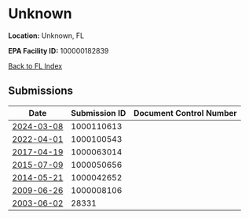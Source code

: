 # Unknown

**Location:** Unknown, FL

**EPA Facility ID:** 100000182839

[Back to FL Index](../../index.md)

## Submissions

| Date | Submission ID | Document Control Number |
|------|--------------|-------------------------|
| [2024-03-08](submissions/1000110613.md) | 1000110613 |  |
| [2022-04-01](submissions/1000100543.md) | 1000100543 |  |
| [2017-04-19](submissions/1000063014.md) | 1000063014 |  |
| [2015-07-09](submissions/1000050656.md) | 1000050656 |  |
| [2014-05-21](submissions/1000042652.md) | 1000042652 |  |
| [2009-06-26](submissions/1000008106.md) | 1000008106 |  |
| [2003-06-02](submissions/28331.md) | 28331 |  |
